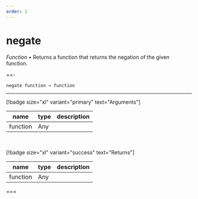 ```yaml
---
order: 1
---
```

# negate

_Function_ &bull; Returns a function that returns the negation of the given function.


==- <pre><code>negate function &rarr; function</code></pre>
<hr>

[!badge size="xl" variant="primary" text="Arguments"]

| name | type | description |
|------|------|-------------|
|function|Any||

<br>

[!badge size="xl" variant="success" text="Returns"]

| name | type | description |
|------|------|-------------|
|function|Any||



===



